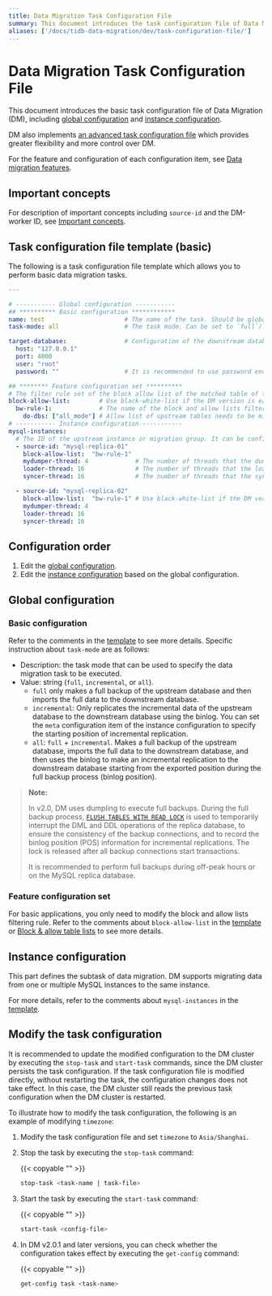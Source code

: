 ```yaml
---
title: Data Migration Task Configuration File
summary: This document introduces the task configuration file of Data Migration.
aliases: ['/docs/tidb-data-migration/dev/task-configuration-file/']
---
```


# Data Migration Task Configuration File

This document introduces the basic task configuration file of Data Migration (DM), including [global configuration](#global-configuration) and [instance configuration](#instance-configuration).

DM also implements [an advanced task configuration file](task-configuration-file-full.md) which provides greater flexibility and more control over DM.

For the feature and configuration of each configuration item, see [Data migration features](key-features.md).

## Important concepts

For description of important concepts including `source-id` and the DM-worker ID, see [Important concepts](config-overview.md#important-concepts).

## Task configuration file template (basic)

The following is a task configuration file template which allows you to perform basic data migration tasks.

```yaml
---

# ----------- Global configuration -----------
## ********** Basic configuration ************
name: test                      # The name of the task. Should be globally unique.
task-mode: all                  # The task mode. Can be set to `full`/`incremental`/`all`.

target-database:                # Configuration of the downstream database instance.
  host: "127.0.0.1"
  port: 4000
  user: "root"
  password: ""                  # It is recommended to use password encrypted with dmctl if the password is not empty.

## ******** Feature configuration set **********
# The filter rule set of the block allow list of the matched table of the upstream database instance.
block-allow-list:        # Use black-white-list if the DM version is earlier than or equal to v2.0.0-beta.2.
  bw-rule-1:             # The name of the block and allow lists filtering rule of the table matching the upstream database instance.
    do-dbs: ["all_mode"] # Allow list of upstream tables needs to be migrated.
# ----------- Instance configuration -----------
mysql-instances:
  # The ID of the upstream instance or migration group. It can be configured by referring to the `source-id` in the `dm-master.toml` file.
  - source-id: "mysql-replica-01"
    block-allow-list:  "bw-rule-1"
    mydumper-thread: 4             # The number of threads that the dump processing unit uses for dumping data.
    loader-thread: 16              # The number of threads that the load processing unit uses for loading data. When multiple instances are migrating data to TiDB at the same time, reduce the value according to the load.
    syncer-thread: 16              # The number of threads that the sync processing unit uses for replicating incremental data. When multiple instances are migrating data to TiDB at the same time, reduce the value according to the load.

  - source-id: "mysql-replica-02"
    block-allow-list:  "bw-rule-1" # Use black-white-list if the DM version is earlier than or equal to v2.0.0-beta.2.
    mydumper-thread: 4
    loader-thread: 16
    syncer-thread: 16
```

## Configuration order

1. Edit the [global configuration](#global-configuration).
2. Edit the [instance configuration](#instance-configuration) based on the global configuration.

## Global configuration

### Basic configuration

Refer to the comments in the [template](#task-configuration-file-template-basic) to see more details. Specific instruction about `task-mode` are as follows:

- Description: the task mode that can be used to specify the data migration task to be executed.
- Value: string (`full`, `incremental`, or `all`).
    - `full` only makes a full backup of the upstream database and then imports the full data to the downstream database.
    - `incremental`: Only replicates the incremental data of the upstream database to the downstream database using the binlog. You can set the `meta` configuration item of the instance configuration to specify the starting position of incremental replication.
    - `all`: `full` + `incremental`. Makes a full backup of the upstream database, imports the full data to the downstream database, and then uses the binlog to make an incremental replication to the downstream database starting from the exported position during the full backup process (binlog position).

> **Note:**
>
> In v2.0, DM uses dumpling to execute full backups. During the full backup process, [`FLUSH TABLES WITH READ LOCK`](https://dev.mysql.com/doc/refman/8.0/en/flush.html#flush-tables-with-read-lock) is used to temporarily interrupt the DML and DDL operations of the replica database, to ensure the consistency of the backup connections, and to record the binlog position (POS) information for incremental replications. The lock is released after all backup connections start transactions.
> 
> It is recommended to perform full backups during off-peak hours or on the MySQL replica database.

### Feature configuration set

For basic applications, you only need to modify the block and allow lists filtering rule. Refer to the comments about `block-allow-list` in the [template](#task-configuration-file-template-basic) or [Block & allow table lists](key-features.md#block-and-allow-table-lists) to see more details.

## Instance configuration

This part defines the subtask of data migration. DM supports migrating data from one or multiple MySQL instances to the same instance.

For more details, refer to the comments about `mysql-instances` in the [template](#task-configuration-file-template-basic).

## Modify the task configuration

It is recommended to update the modified configuration to the DM cluster by executing the `stop-task` and `start-task` commands, since the DM cluster persists the task configuration. If the task configuration file is modified directly, without restarting the task, the configuration changes does not take effect. In this case, the DM cluster still reads the previous task configuration when the DM cluster is restarted.

To illustrate how to modify the task configuration, the following is an example of modifying `timezone`:

1. Modify the task configuration file and set `timezone` to `Asia/Shanghai`.

2. Stop the task by executing the `stop-task` command:

    {{< copyable "" >}}

    ```bash
    stop-task <task-name | task-file>
    ```

3. Start the task by executing the `start-task` command:

    {{< copyable "" >}}

    ```bash
    start-task <config-file>
    ```

4. In DM v2.0.1 and later versions, you can check whether the configuration takes effect by executing the `get-config` command:

    {{< copyable "" >}}

    ```bash
    get-config task <task-name>
    ```
